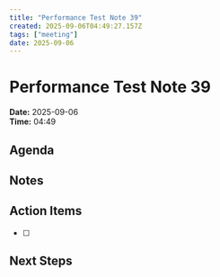```yaml
---
title: "Performance Test Note 39"
created: 2025-09-06T04:49:27.157Z
tags: ["meeting"]
date: 2025-09-06
---
```


# Performance Test Note 39

**Date:** 2025-09-06  
**Time:** 04:49  

## Agenda


## Notes


## Action Items
- [ ] 

## Next Steps
